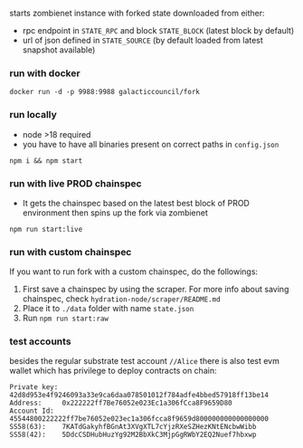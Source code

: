 starts zombienet instance with forked state downloaded from either:
- rpc endpoint in `STATE_RPC` and block `STATE_BLOCK` (latest block by default)
- url of json defined in `STATE_SOURCE` (by default loaded from latest snapshot
available)

### run with docker

```
docker run -d -p 9988:9988 galacticcouncil/fork
```

### run locally

- node >18 required
- you have to have all binaries present on correct paths in `config.json`

```
npm i && npm start
```

### run with live PROD chainspec

- It gets the chainspec based on the latest best block of PROD environment then spins up the fork via zombienet

```
npm run start:live
```

### run with custom chainspec

If you want to run fork with a custom chainspec, do the followings:

1. First save a chainspec by using the scraper. For more info about saving chainspec, check
   `hydration-node/scraper/README.md`
2. Place it to `./data` folder with name `state.json`
3. Run `npm run start:raw`

### test accounts

besides the regular substrate test account `//Alice` there is also test evm wallet
which has privilege to deploy contracts on chain:

```
Private key: 42d8d953e4f9246093a33e9ca6daa078501012f784adfe4bbed57918ff13be14
Address:     0x222222ff7Be76052e023Ec1a306fCca8F9659D80
Account Id:  45544800222222ff7be76052e023ec1a306fcca8f9659d800000000000000000
SS58(63):    7KATdGakyhfBGnAt3XVgXTL7cYjzRXeSZHezKNtENcbwWibb
SS58(42):    5DdcCSDHubHuzYg92M2BbXkC3MjpGgRWbY2EQ2Nuef7hbxwp
```
